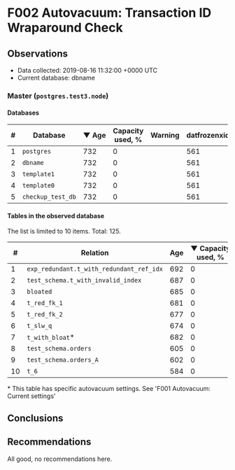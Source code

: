 # F002 Autovacuum: Transaction ID Wraparound Check #

## Observations ##
- Data collected: 2019-08-16 11:32:00 +0000 UTC
- Current database: dbname




### Master (`postgres.test3.node`) ###


#### Databases ####


| \# | Database | &#9660;&nbsp;Age | Capacity used, % | Warning | datfrozenxid |
|--|--------|-----|------------------|---------|--------------|
| 1 |`postgres`|732 |0 |  |561 |
| 2 |`dbname`|732 |0 |  |561 |
| 3 |`template1`|732 |0 |  |561 |
| 4 |`template0`|732 |0 |  |561 |
| 5 |`checkup_test_db`|732 |0 |  |561 |


#### Tables in the observed database ####
The list is limited to 10 items. Total: 125.

| \# | Relation | Age | &#9660;&nbsp;Capacity used, % | Warning |rel_relfrozenxid | toast_relfrozenxid |
|---|-------|-----|------------------|---------|-----------------|--------------------|
| 1 |`exp_redundant.t_with_redundant_ref_idx` |692 |0 |  |601 |0 |
| 2 |`test_schema.t_with_invalid_index` |687 |0 |  |606 |0 |
| 3 |`bloated` |685 |0 |  |608 |0 |
| 4 |`t_red_fk_1` |681 |0 |  |612 |0 |
| 5 |`t_red_fk_2` |677 |0 |  |616 |0 |
| 6 |`t_slw_q` |674 |0 |  |619 |0 |
| 7 |`t_with_bloat`\* |682 |0 |  |611 |0 |
| 8 |`test_schema.orders` |605 |0 |  |688 |0 |
| 9 |`test_schema.orders_A` |602 |0 |  |691 |0 |
| 10 |`t_6` |584 |0 |  |709 |0 |


\* This table has specific autovacuum settings. See 'F001 Autovacuum: Current settings'


## Conclusions ##
 


## Recommendations ##
  All good, no recommendations here.
 

